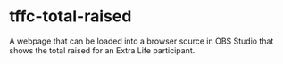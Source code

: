 # tffc-total-raised
A webpage that can be loaded into a browser source in OBS Studio that shows the total raised for an Extra Life participant.
